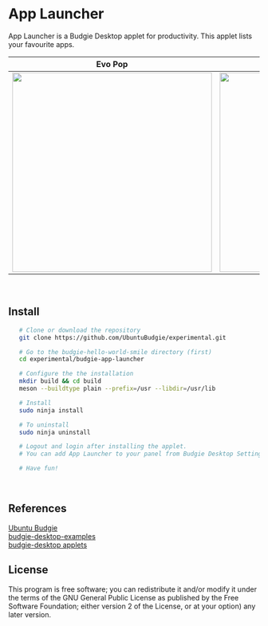 App Launcher
========

App Launcher is a Budgie Desktop applet for productivity. This applet lists your favourite apps.  


Evo Pop                    |  Arc Design
:-------------------------:|:-------------------------:
<img src="https://raw.githubusercontent.com/UbuntuBudgie/experimental/master/budgie-app-launcher/screenshots/screenshot1.gif" width="400"/>  |  <img src="https://raw.githubusercontent.com/UbuntuBudgie/experimental/master/budgie-app-launcher/screenshots/screenshot2.gif" width="400"/>

<br/>

Install
-------
```bash
   # Clone or download the repository
   git clone https://github.com/UbuntuBudgie/experimental.git

   # Go to the budgie-hello-world-smile directory (first)
   cd experimental/budgie-app-launcher

   # Configure the the installation
   mkdir build && cd build
   meson --buildtype plain --prefix=/usr --libdir=/usr/lib

   # Install
   sudo ninja install

   # To uninstall
   sudo ninja uninstall

   # Logout and login after installing the applet.
   # You can add App Launcher to your panel from Budgie Desktop Settings.

   # Have fun!
```

<br/>

References
-------
[Ubuntu Budgie](https://ubuntubudgie.org/)<br/>
[budgie-desktop-examples](https://github.com/budgie-desktop/budgie-desktop-examples/tree/master/python_project)<br/>
[budgie-desktop applets](https://github.com/solus-project/budgie-desktop/tree/master/src/applets)<br/>

License
-------

This program is free software; you can redistribute it and/or modify it under the terms of the GNU General Public License as published by the Free Software Foundation; either version 2 of the License, or at your option) any later version.

